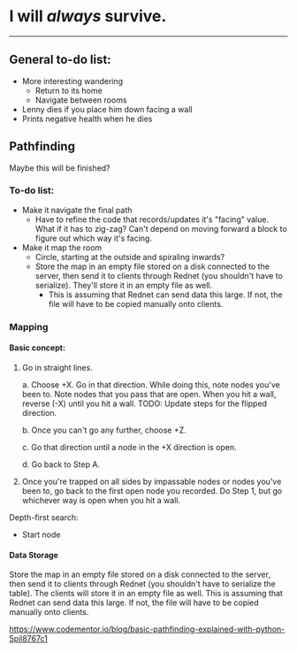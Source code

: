 # I will _always_ survive.

___

## General to-do list:

 * More interesting wandering
 	+ Return to its home
	+ Navigate between rooms
 * Lenny dies if you place him down facing a wall
 * Prints negative health when he dies
 
## Pathfinding

Maybe this will be finished?

### To-do list:

 * Make it navigate the final path
	+ Have to refine the code that records/updates it's "facing" value. What if it has to zig-zag? Can't depend on moving forward a block to figure out which way it's facing.
 * Make it map the room
 	+ Circle, starting at the outside and spiraling inwards?
	+ Store the map in an empty file stored on a disk connected to the server, then send it to clients through Rednet (you shouldn't have to serialize). They'll store it in an empty file as well.
		- This is assuming that Rednet can send data this large. If not, the file will have to be copied manually onto clients.

### Mapping

#### Basic concept:
1. Go in straight lines.
	
   a. Choose +X. Go in that direction. While doing this, note nodes you've been to. Note nodes that you pass that are open. When you hit a wall, reverse (-X) until you hit a wall. TODO: Update steps for the flipped direction.
   
   b. Once you can't go any further, choose +Z.
   
   c. Go that direction until a node in the +X direction is open.
   
   d. Go back to Step A.

2. Once you're trapped on all sides by impassable nodes or nodes you've been to, go back to the first open node you recorded. Do Step 1, but go whichever way is open when you hit a wall.
 
Depth-first search:

 - Start node
 
#### Data Storage
Store the map in an empty file stored on a disk connected to the server, then send it to clients through Rednet (you shouldn't have to serialize the table). The clients will store it in an empty file as well. This is assuming that Rednet can send data this large. If not, the file will have to be copied manually onto clients.


https://www.codementor.io/blog/basic-pathfinding-explained-with-python-5pil8767c1